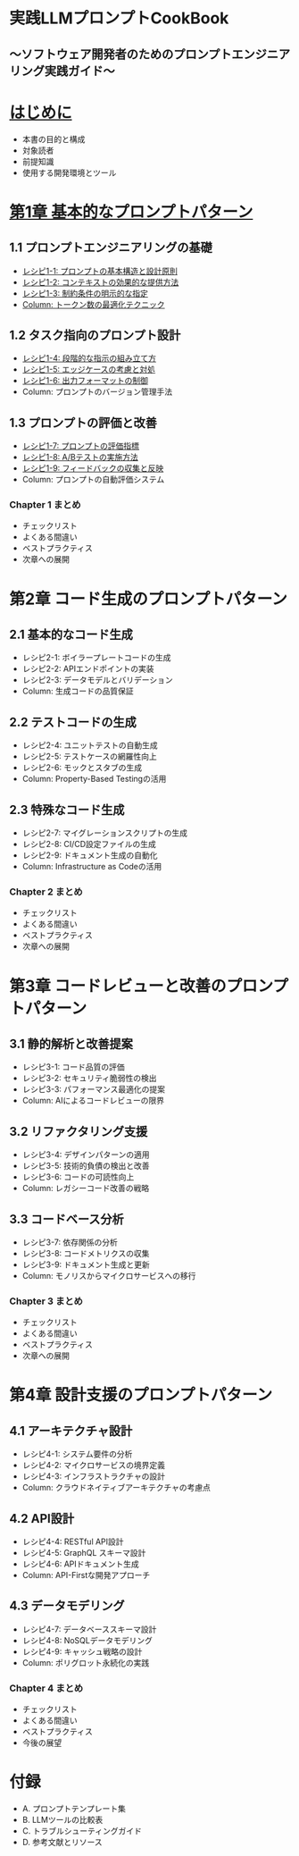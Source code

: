 # 実践LLMプロンプトCookBook
## ～ソフトウェア開発者のためのプロンプトエンジニアリング実践ガイド～

# [はじめに](https://github.com/t2k2pp/LLMPromptCookBook/blob/main/chapter%200/introduction.md)
- 本書の目的と構成
- 対象読者
- 前提知識
- 使用する開発環境とツール

# [第1章 基本的なプロンプトパターン](https://github.com/t2k2pp/LLMPromptCookBook/blob/main/chapter%201/recipe%201-1/recipe1-1.md#%E7%AC%AC1%E7%AB%A0-%E5%9F%BA%E6%9C%AC%E7%9A%84%E3%81%AA%E3%83%97%E3%83%AD%E3%83%B3%E3%83%97%E3%83%88%E3%83%91%E3%82%BF%E3%83%BC%E3%83%B3)
## 1.1 プロンプトエンジニアリングの基礎
- [レシピ1-1: プロンプトの基本構造と設計原則](https://github.com/t2k2pp/LLMPromptCookBook/blob/main/chapter%201/recipe%201-1/recipe1-1.md#%E3%83%AC%E3%82%B7%E3%83%941-1-%E3%83%97%E3%83%AD%E3%83%B3%E3%83%97%E3%83%88%E3%81%AE%E5%9F%BA%E6%9C%AC%E6%A7%8B%E9%80%A0%E3%81%A8%E8%A8%AD%E8%A8%88%E5%8E%9F%E5%89%87)
- [レシピ1-2: コンテキストの効果的な提供方法](https://github.com/t2k2pp/LLMPromptCookBook/blob/main/chapter%201/recipe%201-2/recipe1-2.md#%E3%83%AC%E3%82%B7%E3%83%941-2-%E3%82%B3%E3%83%B3%E3%83%86%E3%82%AD%E3%82%B9%E3%83%88%E3%81%AE%E5%8A%B9%E6%9E%9C%E7%9A%84%E3%81%AA%E6%8F%90%E4%BE%9B%E6%96%B9%E6%B3%95)
- [レシピ1-3: 制約条件の明示的な指定](https://github.com/t2k2pp/LLMPromptCookBook/blob/main/chapter%201/recipe%201-3/recipe1-3.md#%E3%83%AC%E3%82%B7%E3%83%941-3-%E5%88%B6%E7%B4%84%E6%9D%A1%E4%BB%B6%E3%81%AE%E6%98%8E%E7%A4%BA%E7%9A%84%E3%81%AA%E6%8C%87%E5%AE%9A)
- [Column: トークン数の最適化テクニック](https://github.com/t2k2pp/LLMPromptCookBook/blob/main/chapter%201/column%201-1/column1-1.md#column-%E3%83%88%E3%83%BC%E3%82%AF%E3%83%B3%E6%95%B0%E3%81%AE%E6%9C%80%E9%81%A9%E5%8C%96%E3%83%86%E3%82%AF%E3%83%8B%E3%83%83%E3%82%AF)

## 1.2 タスク指向のプロンプト設計
- [レシピ1-4: 段階的な指示の組み立て方](https://github.com/t2k2pp/LLMPromptCookBook/blob/main/chapter%201/recipe%201-4/recipe1-4.md)
- [レシピ1-5: エッジケースの考慮と対処](https://github.com/t2k2pp/LLMPromptCookBook/blob/main/chapter%201/recipe%201-5/recipe1-5.md)
- [レシピ1-6: 出力フォーマットの制御](https://github.com/t2k2pp/LLMPromptCookBook/blob/main/chapter%201/recipe%201-6/recipe1-6.md)
- Column: プロンプトのバージョン管理手法

## 1.3 プロンプトの評価と改善
- [レシピ1-7: プロンプトの評価指標](https://github.com/t2k2pp/LLMPromptCookBook/blob/main/chapter%201/recipe%201-7/recipe1-7.md)
- [レシピ1-8: A/Bテストの実施方法](https://github.com/t2k2pp/LLMPromptCookBook/blob/main/chapter%201/recipe%201-8/recipe1-8.md)
- [レシピ1-9: フィードバックの収集と反映](https://github.com/t2k2pp/LLMPromptCookBook/blob/main/chapter%201/recipe%201-9/recipe1-9.md)
- Column: プロンプトの自動評価システム

### Chapter 1 まとめ
- チェックリスト
- よくある間違い
- ベストプラクティス
- 次章への展開

# 第2章 コード生成のプロンプトパターン
## 2.1 基本的なコード生成
- レシピ2-1: ボイラープレートコードの生成
- レシピ2-2: APIエンドポイントの実装
- レシピ2-3: データモデルとバリデーション
- Column: 生成コードの品質保証

## 2.2 テストコードの生成
- レシピ2-4: ユニットテストの自動生成
- レシピ2-5: テストケースの網羅性向上
- レシピ2-6: モックとスタブの生成
- Column: Property-Based Testingの活用

## 2.3 特殊なコード生成
- レシピ2-7: マイグレーションスクリプトの生成
- レシピ2-8: CI/CD設定ファイルの生成
- レシピ2-9: ドキュメント生成の自動化
- Column: Infrastructure as Codeの活用

### Chapter 2 まとめ
- チェックリスト
- よくある間違い
- ベストプラクティス
- 次章への展開

# 第3章 コードレビューと改善のプロンプトパターン
## 3.1 静的解析と改善提案
- レシピ3-1: コード品質の評価
- レシピ3-2: セキュリティ脆弱性の検出
- レシピ3-3: パフォーマンス最適化の提案
- Column: AIによるコードレビューの限界

## 3.2 リファクタリング支援
- レシピ3-4: デザインパターンの適用
- レシピ3-5: 技術的負債の検出と改善
- レシピ3-6: コードの可読性向上
- Column: レガシーコード改善の戦略

## 3.3 コードベース分析
- レシピ3-7: 依存関係の分析
- レシピ3-8: コードメトリクスの収集
- レシピ3-9: ドキュメント生成と更新
- Column: モノリスからマイクロサービスへの移行

### Chapter 3 まとめ
- チェックリスト
- よくある間違い
- ベストプラクティス
- 次章への展開

# 第4章 設計支援のプロンプトパターン
## 4.1 アーキテクチャ設計
- レシピ4-1: システム要件の分析
- レシピ4-2: マイクロサービスの境界定義
- レシピ4-3: インフラストラクチャの設計
- Column: クラウドネイティブアーキテクチャの考慮点

## 4.2 API設計
- レシピ4-4: RESTful API設計
- レシピ4-5: GraphQL スキーマ設計
- レシピ4-6: APIドキュメント生成
- Column: API-Firstな開発アプローチ

## 4.3 データモデリング
- レシピ4-7: データベーススキーマ設計
- レシピ4-8: NoSQLデータモデリング
- レシピ4-9: キャッシュ戦略の設計
- Column: ポリグロット永続化の実践

### Chapter 4 まとめ
- チェックリスト
- よくある間違い
- ベストプラクティス
- 今後の展望

# 付録
- A. プロンプトテンプレート集
- B. LLMツールの比較表
- C. トラブルシューティングガイド
- D. 参考文献とリソース

